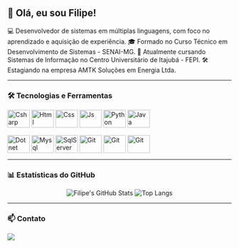 ## 👋 Olá, eu sou Filipe!

💻 Desenvolvedor de sistemas em múltiplas linguagens, com foco no aprendizado e aquisição de experiência.
🎓 Formado no Curso Técnico em Desenvolvimento de Sistemas - SENAI-MG.
🌱 Atualmente cursando Sistemas de Informação no Centro Universitário de Itajubá - FEPI.
🛠️ Estagiando na empresa AMTK Soluções em Energia Ltda.


---

### 🛠️ Tecnologias e Ferramentas
<div align="left">

  <img align="center" alt="Csharp" height="40" width="50" src="https://cdn.jsdelivr.net/gh/devicons/devicon/icons/csharp/csharp-original.svg" />
  <img align="center" alt="Html" height="40" width="50" src="https://cdn.jsdelivr.net/gh/devicons/devicon/icons/html5/html5-original.svg" />
  <img align="center" alt="Css" height="40" width="50" src="https://cdn.jsdelivr.net/gh/devicons/devicon/icons/css3/css3-original.svg" />
  <img align="center" alt="Js" height="40" width="50" src="https://cdn.jsdelivr.net/gh/devicons/devicon/icons/javascript/javascript-original.svg" />
  <img align="center" alt="Python" height="40" width="50" src="https://cdn.jsdelivr.net/gh/devicons/devicon/icons/python/python-original.svg" />
  <img align="center" alt="Java" height="40" width="50" src="https://cdn.jsdelivr.net/gh/devicons/devicon@v2.17.0/icons/java/java-original.svg" />
  <br> <br>
  <img align="center" alt="Dotnet" height="40" width="50" src="https://cdn.jsdelivr.net/gh/devicons/devicon@v2.17.0/icons/dot-net/dot-net-plain-wordmark.svg" />
  <img align="center" alt="Mysql" height="40" width="50" src="https://cdn.jsdelivr.net/gh/devicons/devicon@v2.17.0/icons/mysql/mysql-original-wordmark.svg" />
  <img align="center" alt="SqlServer" height="40" width="50" src="https://cdn.jsdelivr.net/gh/devicons/devicon@v2.17.0/icons/microsoftsqlserver/microsoftsqlserver-plain-wordmark.svg" />
  <img align="center" alt="Git" height="40" width="50" src="https://cdn.jsdelivr.net/gh/devicons/devicon@v2.17.0/icons/git/git-original.svg" />
  <img align="center" alt="Git" height="40" width="50" src="https://cdn.jsdelivr.net/gh/devicons/devicon@v2.17.0/icons/github/github-original.svg" />
  <img align="center" alt="Git" height="40" width="50" src="https://cdn.jsdelivr.net/gh/devicons/devicon@v2.17.0/icons/gitlab/gitlab-original.svg" />
  
</div>

---

### 📊 Estatísticas do GitHub
<div align="center">

![Filipe's GitHub Stats](https://github-readme-stats.vercel.app/api?username=filipecoura776&show_icons=true&theme=tokyonight)
![Top Langs](https://github-readme-stats.vercel.app/api/top-langs/?username=filipecoura776&layout=compact&theme=tokyonight)

</div>

---

### 📫 Contato
<a href="mailto:filipefcoura888@gmail.com" target="_blank">
  <img src="https://img.shields.io/badge/Gmail-D14836?style=for-the-badge&logo=gmail&logoColor=white">
</a>
<!--<a href="https://www.linkedin.com/in/filipecoura/" target="_blank">
  <img src="https://img.shields.io/badge/LinkedIn-0A66C2?style=for-the-badge&logo=linkedin&logoColor=white">
</a>-->
